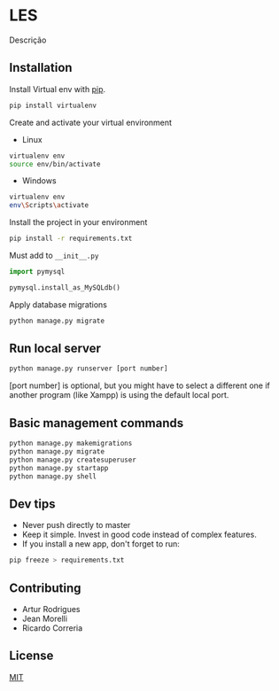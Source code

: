 # LES

Descrição 
## Installation

Install Virtual env with [pip](https://pypi.org/project/virtualenv/).

```bash
pip install virtualenv
```

Create and activate your virtual environment
- Linux
```bash
virtualenv env
source env/bin/activate
```
- Windows
```bash
virtualenv env
env\Scripts\activate
```

Install the project in your environment
```bash
pip install -r requirements.txt
```


Must add to ``__init__.py``
```python
import pymysql

pymysql.install_as_MySQLdb()
```

Apply database migrations 
```python 
python manage.py migrate
```

## Run local server

```python 
python manage.py runserver [port number]
```
[port number] is optional, but you might have to select a different one if another program (like Xampp) is using the default local port.

## Basic management commands
```python
python manage.py makemigrations 
python manage.py migrate
python manage.py createsuperuser
python manage.py startapp
python manage.py shell
```

## Dev tips
* Never push directly to master
* Keep it simple. Invest in good code instead of complex features.
* If you install a new app, don't forget to run:
```python 
pip freeze > requirements.txt
```

## Contributing
- Artur Rodrigues
- Jean Morelli
- Ricardo Correria

## License
[MIT](https://choosealicense.com/licenses/mit/)